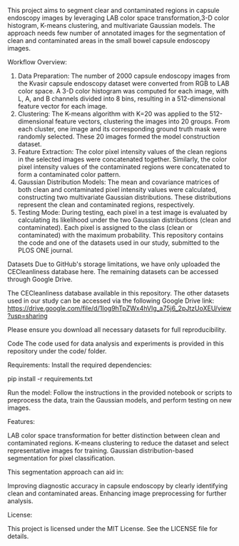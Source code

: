 
This project aims to segment clear and contaminated regions in capsule endoscopy images by leveraging LAB color space transformation,3-D color histogram, K-means clustering, and multivariate Gaussian models. The approach needs few number of annotated images for the segmentation of clean and contaminated areas in the small bowel capsule endoscopy images.

Workflow Overview:
1. Data Preparation:
The number of 2000 capsule endoscopy images from the Kvasir capsule endoscopy dataset were converted from RGB to LAB color space.
A 3-D color histogram was computed for each image, with L, A, and B channels divided into 8 bins, resulting in a 512-dimensional feature vector for each image.
2. Clustering:
The K-means algorithm with K=20 was applied to the 512-dimensional feature vectors, clustering the images into 20 groups.
From each cluster, one image and its corresponding ground truth mask were randomly selected. These 20 images formed the model construction dataset.
3. Feature Extraction:
The color pixel intensity values of the clean regions in the selected images were concatenated together.
Similarly, the color pixel intensity values of the contaminated regions were concatenated to form a contaminated color pattern.
4. Gaussian Distribution Models:
The mean and covariance matrices of both clean and contaminated pixel intensity values were calculated, constructing two multivariate Gaussian distributions.
These distributions represent the clean and contaminated regions, respectively.
5. Testing Mode:
During testing, each pixel in a test image is evaluated by calculating its likelihood under the two Gaussian distributions (clean and contaminated).
Each pixel is assigned to the class (clean or contaminated) with the maximum probability.
This repository contains the code and one of the datasets used in our study, submitted to the PLOS ONE journal.

Datasets
Due to GitHub's storage limitations, we have only uploaded the CECleanliness database here. The remaining datasets can be accessed through Google Drive.

The CECleanliness database available in this repository. The other datasets used in our study can be accessed via the following Google Drive link:
https://drive.google.com/file/d/1Iog9hTpZWx4hVlg_a75j6_2pJtzUoXEU/view?usp=sharing

Please ensure you download all necessary datasets for full reproducibility.

Code
The code used for data analysis and experiments is provided in this repository under the code/ folder.


Requirements: Install the required dependencies:

pip install -r requirements.txt

Run the model: Follow the instructions in the provided notebook or scripts to preprocess the data, train the Gaussian models, and perform testing on new images.

Features:

LAB color space transformation for better distinction between clean and contaminated regions.
K-means clustering to reduce the dataset and select representative images for training.
Gaussian distribution-based segmentation for pixel classification.

This segmentation approach can aid in:

Improving diagnostic accuracy in capsule endoscopy by clearly identifying clean and contaminated areas.
Enhancing image preprocessing for further analysis.

License:

This project is licensed under the MIT License. See the LICENSE file for details.
